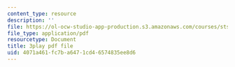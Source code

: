 ```yaml
---
content_type: resource
description: ''
file: https://ol-ocw-studio-app-production.s3.amazonaws.com/courses/sts-081-innovation-systems-for-science-technology-energy-manufacturing-and-health-spring-2017/4071a461fc7ba6471cd46574835ee8d6_L-Y4K7LfHms.pdf
file_type: application/pdf
resourcetype: Document
title: 3play pdf file
uid: 4071a461-fc7b-a647-1cd4-6574835ee8d6
---
```


